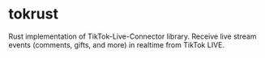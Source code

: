 # tokrust
Rust implementation of TikTok-Live-Connector library. Receive live stream events (comments, gifts, and more) in realtime from TikTok LIVE.
